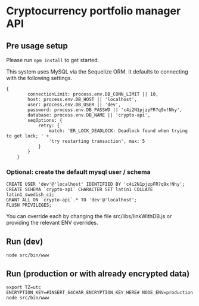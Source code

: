 # Cryptocurrency portfolio manager API

## Pre usage setup
Please run ```npm install``` to get started.

This system uses MySQL via the Sequelize ORM. 
It defaults to connecting with the following settings.
```
{
        connectionLimit: process.env.DB_CONN_LIMIT || 10,
        host: process.env.DB_HOST || 'localhost',
        user: process.env.DB_USER || 'dev',
        password: process.env.DB_PASSWD || 'c4i2N1pjzpFR?q9x!Nhy',
        database: process.env.DB_NAME || 'crypto-api',
        seqOptions: {
            retry: {
                match: 'ER_LOCK_DEADLOCK: Deadlock found when trying to get lock; ' +
                'try restarting transaction', max: 5
            }
        }
    }
```

### Optional: create the default mysql user / schema
```
CREATE USER 'dev'@'localhost' IDENTIFIED BY 'c4i2N1pjzpFR?q9x!Nhy';
CREATE SCHEMA `crypto-api` CHARACTER SET latin1 COLLATE latin1_swedish_ci;
GRANT ALL ON `crypto-api`.* TO 'dev'@'localhost';
FLUSH PRIVILEGES;
```

You can override each by changing the file src/libs/linkWithDB.js 
or providing the relevant ENV overrides.

## Run (dev)
```
node src/bin/www
```

## Run (production or with already encrypted data)
```
export TZ=utc
ENCRYPTION_KEY=#INSERT_64CHAR_ENCRYPTION_KEY_HERE# NODE_ENV=production node src/bin/www
```
